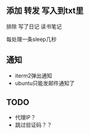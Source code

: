 ## 添加 转发 写入到txt里

排除 写了日记 读书笔记

每处理一条sleep几秒

## 通知

- iterm2弹出通知
- ubuntu只能发邮件通知了



## TODO

+ 代理IP？
+ 跳过验证码？？